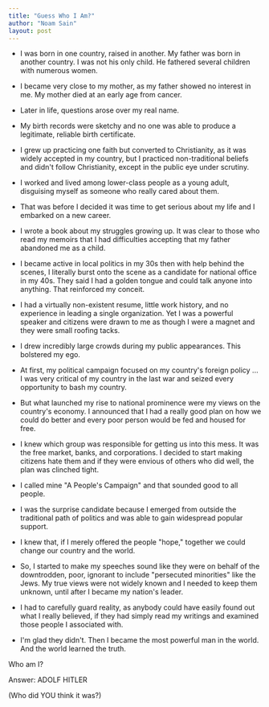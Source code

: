 ```yaml
---
title: "Guess Who I Am?"
author: "Noam Sain"
layout: post
---
```


- I was born in one country, raised in another. My father was born in another country. I was not his only child. He fathered several children with numerous women.

- I became very close to my mother, as my father showed no interest in me. My mother died at an early age from cancer.

- Later in life, questions arose over my real name.

- My birth records were sketchy and no one was able to produce a legitimate, reliable birth certificate.

- I grew up practicing one faith but converted to Christianity, as it was widely accepted in my country, but I practiced non-traditional beliefs and didn't follow Christianity, except in the public eye under scrutiny.

- I worked and lived among lower-class people as a young adult, disguising myself as someone who really cared about them.

- That was before I decided it was time to get serious about my life and I embarked on a new career.

- I wrote a book about my struggles growing up. It was clear to those who read my memoirs that I had difficulties accepting that my father abandoned me as a child.

- I became active in local politics in my 30s then with help behind the scenes, I literally burst onto the scene as a candidate for national office in my 40s. They said I had a golden tongue and could talk anyone into anything. That reinforced my conceit.

- I had a virtually non-existent resume, little work history, and no experience in leading a single organization. Yet I was a powerful speaker and citizens were drawn to me as though I were a magnet and they were small roofing tacks.

- I drew incredibly large crowds during my public appearances. This bolstered my ego.

- At first, my political campaign focused on my country's foreign policy ... I was very critical of my country in the last war and seized every opportunity to bash my country.

- But what launched my rise to national prominence were my views on the country's economy. I announced that I had a really good plan on how we could do better and every poor person would be fed and housed for free.

- I knew which group was responsible for getting us into this mess. It was the free market, banks, and corporations. I decided to start making citizens hate them and if they were envious of others who did well, the plan was clinched tight.

- I called mine "A People's Campaign" and that sounded good to all people.

- I was the surprise candidate because I emerged from outside the traditional path of politics and was able to gain widespread popular support.

- I knew that, if I merely offered the people "hope," together we could change our country and the world.

- So, I started to make my speeches sound like they were on behalf of the downtrodden, poor, ignorant to include "persecuted minorities" like the Jews. My true views were not widely known and I needed to keep them unknown, until after I became my nation's leader.

- I had to carefully guard reality, as anybody could have easily found out what I really believed, if they had simply read my writings and examined those people I associated with.

- I'm glad they didn't. Then I became the most powerful man in the world. And the world learned the truth.

Who am I?

Answer: ADOLF HITLER

(Who did YOU think it was?)
